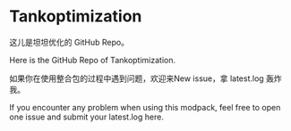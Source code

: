 # Tankoptimization
这儿是坦坦优化的 GitHub Repo。

Here is the GitHub Repo of Tankoptimization.

如果你在使用整合包的过程中遇到问题，欢迎来New issue，拿 latest.log 轰炸我。

If you encounter any problem when using this modpack, feel free to open one issue and submit your latest.log here.


